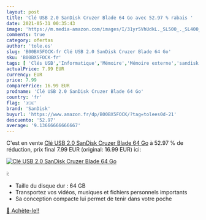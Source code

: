 ```yaml
---
layout: post
title: 'Clé USB 2.0 SanDisk Cruzer Blade 64 Go avec 52.97 % rabais '
date: 2021-05-31 00:35:43
image: 'https://m.media-amazon.com/images/I/31yr5VhUdkL._SL500_._SL400_.jpg'
comments: true
category: ofertas
author: 'tole.es'
slug: 'B00BX5FOCK-fr Clé USB 2.0 SanDisk Cruzer Blade 64 Go'
sku: 'B00BX5FOCK-fr'
tags: [ 'Clés USB','Informatique','Mémoire','Mémoire externe','sandisk', ]
actualPrice: 7.99 EUR
currency: EUR
price: 7.99
comparePrice: 16.99 EUR
prodname: 'Clé USB 2.0 SanDisk Cruzer Blade 64 Go'
country: 'fr'
flag: '🇫🇷'
brand: 'SanDisk'
buyurl: 'https://www.amazon.fr/dp/B00BX5FOCK/?tag=tolees0d-21'
descuento: '52.97'
average: '9.13666666666667'
---
```


C'est en vente [Clé USB 2.0 SanDisk Cruzer Blade 64 Go](https://www.amazon.fr/dp/B00BX5FOCK/?tag=tolees0d-21)  à  52.97 % de réduction, prix final  7.99 EUR (original: 16.99 EUR) ici:

[![Clé USB 2.0 SanDisk Cruzer Blade 64 Go](https://m.media-amazon.com/images/I/31yr5VhUdkL._SL500_._SL400_.jpg)](https://www.amazon.fr/dp/B00BX5FOCK/?tag=tolees0d-21)

ℹ️:

- Taille du disque dur : 64 GB
- Transportez vos vidéos, musiques et fichiers personnels importants
- Sa conception compacte lui permet de tenir dans votre poche

[🛒 Achète-le!!](https://www.amazon.fr/dp/B00BX5FOCK/?tag=tolees0d-21)
